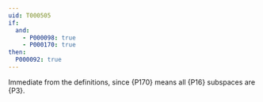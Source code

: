 ```yaml
---
uid: T000505
if:
  and:
    - P000098: true
    - P000170: true
then:
  P000092: true
---
```


Immediate from the definitions, since {P170} means all
{P16} subspaces are {P3}.
